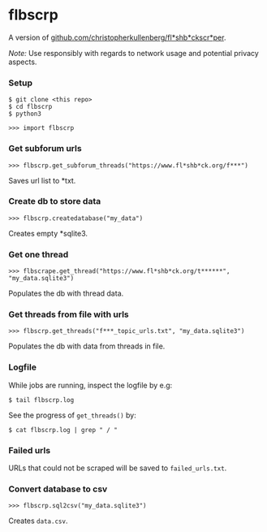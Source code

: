 # flbscrp

A version of [github.com/christopherkullenberg/fl\*shb\*ckscr\*per](https://github.com/christopherkullenberg/flashbackscraper).

*Note:* Use responsibly with regards to network usage and potential privacy aspects.

### Setup
```
$ git clone <this repo>
$ cd flbscrp
$ python3

>>> import flbscrp
```
### Get subforum urls
```
>>> flbscrp.get_subforum_threads("https://www.fl*shb*ck.org/f***")
```
Saves url list to \*txt.

### Create db to store data
```
>>> flbscrp.createdatabase("my_data")
```
Creates empty \*sqlite3.

### Get one thread
```
>>> flbscrape.get_thread("https://www.fl*shb*ck.org/t******", "my_data.sqlite3")
```
Populates the db with thread data.

### Get threads from file with urls
```
>>> flbscrp.get_threads("f***_topic_urls.txt", "my_data.sqlite3")
```
Populates the db with data from threads in file.

### Logfile

While jobs are running, inspect the logfile by e.g:

```
$ tail flbscrp.log
```

See the progress of `get_threads()` by:

```
$ cat flbscrp.log | grep " / "
```

### Failed urls

URLs that could not be scraped will be saved to `failed_urls.txt`.

### Convert database to csv
```
>>> flbscrp.sql2csv("my_data.sqlite3")
```
Creates `data.csv`.
